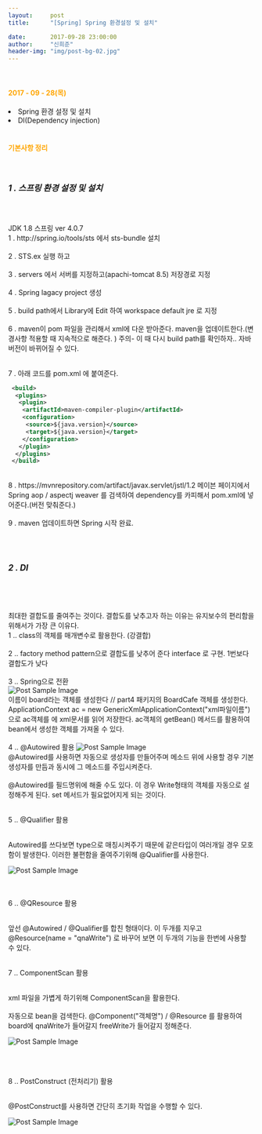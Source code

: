 ```yaml
---
layout:     post
title:      "[Spring] Spring 환경설정 및 설치"

date:       2017-09-28 23:00:00
author:     "신희준"
header-img: "img/post-bg-02.jpg"
---
```

<br>
<H4 style ="font-weight:bold; color : orange">2017 - 09 - 28(목)</H4>
<li>Spring 환경 설정 및 설치</li>
<li>DI(Dependency injection) </li>


<br>
<H4 style ="font-weight:bold; color:orange;">기본사항 정리</H4>
<br>

<h5 style = "font-size: 17px; font-weight : bold;">1 . 스프링 환경 설정 및 설치</h5>
<br>
<p>
JDK 1.8 스프링 ver 4.0.7
<br>
1 .  http://spring.io/tools/sts 에서 sts-bundle 설치
<br><br>
2 .  STS.ex 실행 하고
<br><br>
3 .  servers 에서 서버를 지정하고(apachi-tomcat 8.5) 저장경로 지정
<br><br>
4 . Spring lagacy project 생성
<br><br>
5 . build path에서 Library에 Edit 하여 workspace default jre 로 지정
<br><br>
6 . maven이 pom 파일을 관리해서 xml에 다운 받아준다. maven을 업데이트한다.(변경사항 적용할 때 지속적으로 해준다. ) 주의- 이 때 다시 build path를 확인하자.. 자바버전이 바뀌어질 수 있다.
<br><br>

7 . 아래 코드를 pom.xml 에 붙여준다.
</p>

~~~xml
 <build>
  <plugins>
   <plugin>
    <artifactId>maven-compiler-plugin</artifactId>
    <configuration>
     <source>${java.version}</source>
     <target>${java.version}</target>
    </configuration>
   </plugin>
  </plugins>
 </build>
~~~
<br>
8 . https://mvnrepository.com/artifact/javax.servlet/jstl/1.2 메이븐 페이지에서 Spring aop / aspectj weaver 를 검색하여 dependency를 카피해서 pom.xml에 넣어준다.(버전 맞춰준다.)
<br><br>
9 . maven 업데이트하면 Spring 시작 완료.

<br><br>
<h5 style = "font-size: 17px; font-weight : bold;">2 . DI</h5>
<br>
<br>
<p>
최대한 결합도를 줄여주는 것이다. 결합도를 낮추고자 하는 이유는 유지보수의 편리함을 위해서가 가장 큰 이유다.
<br>
1 .. class의 객체를 매개변수로 활용한다. (강결합)
<br><br>
2 .. factory method pattern으로 결합도를 낮추어 준다 interface 로 구현. 1번보다 결합도가 낮다<br><br>
3 .. Spring으로 전환  <br>


 <img src="{{ site.baseurl }}/img/spring3.JPG" alt="Post Sample Image">


<br>
이름이 board라는 객체를 생성한다 // part4 패키지의 BoardCafe 객체를 생성한다.
<br>ApplicationContext ac = new GenericXmlApplicationContext("xml파일이름")으로 ac객체를 에 xml문서를 읽어 저장한다. ac객체의 getBean() 메서드를 활용하여 bean에서 생성한 객체를 가져올 수 있다.
<br><br>
4 .. @Autowired 활용



 <img src="{{ site.baseurl }}/img/spring4.JPG" alt="Post Sample Image">

<br>
@Autowired를 사용하면 자동으로 생성자를 만들어주며 메소드 위에 사용할 경우 기본 생성자를 만듬과 동시에 그 메소드를 주입시켜준다.<br><br>
@Autowired를 필드명위에 해줄 수도 있다. 이 경우 Write형태의 객체를 자동으로 설정해주게 된다. set 메서드가 필요없어지게 되는 것이다.
<br><br>

5 .. @Qualifier 활용<br><br>

Autowired를 쓰다보면 type으로 매칭시켜주기 때문에 같은타입이 여러개일 경우 모호함이 발생한다. 이러한 불편함을 줄여주기위해 @Qualifier를 사용한다.

 <img src="{{ site.baseurl }}/img/spring5.JPG" alt="Post Sample Image">

<br><br>
6 .. @QResource 활용<br><br>

앞선 @Autowired / @Qualifier를 합친 형태이다. 이 두개를 지우고 @Resource(name = "qnaWrite") 로 바꾸어 보면 이 두개의 기능을 한번에 사용할 수 있다.
<br><br>

7 .. ComponentScan 활용<br><br>

xml 파일을 가볍게 하기위해 ComponentScan을 활용한다. <br><br>
자동으로 bean을 검색한다. @Component("객체명") / @Resource 를 활용하여 board에 qnaWrite가 들어갈지 freeWrite가 들어갈지 정해준다.

</p>


 <img src="{{ site.baseurl }}/img/spring8.JPG" alt="Post Sample Image">


<br><br>

8 .. PostConstruct (전처리기) 활용<br><br>

@PostConstruct를 사용하면 간단히 초기화 작업을 수행할 수 있다.


 <img src="{{ site.baseurl }}/img/spring9.JPG" alt="Post Sample Image">
